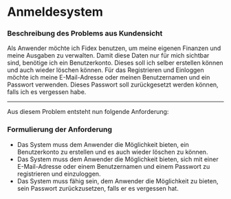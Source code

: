 # Anmeldesystem
### Beschreibung des Problems aus Kundensicht
Als Anwender möchte ich Fidex benutzen, um meine eigenen Finanzen und meine Ausgaben zu verwalten. Damit diese Daten nur für mich sichtbar sind, benötige ich ein Benutzerkonto. Dieses soll ich selber erstellen können und auch wieder löschen können. Für das Registrieren und Einloggen möchte ich meine E-Mail-Adresse oder meinen Benutzernamen und ein Passwort verwenden. Dieses Passwort soll zurückgesetzt werden können, falls ich es vergessen habe.

---

Aus diesem Problem entsteht nun folgende Anforderung:

### Formulierung der Anforderung

- Das System muss dem Anwender die Möglichkeit bieten, ein Benutzerkonto zu erstellen und es auch wieder löschen zu können.
- Das System muss dem Anwender die Möglichkeit bieten, sich mit einer E-Mail-Adresse oder einem Benutzernamen und einem Passwort zu registrieren und einzuloggen.
- Das System muss fähig sein, dem Anwender die Möglichkeit zu bieten, sein Passwort zurückzusetzen, falls er es vergessen hat.
